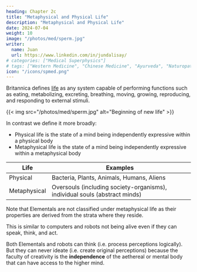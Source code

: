 ```yaml
---
heading: Chapter 2c
title: "Metaphysical and Physical Life"
description: "Metaphysical and Physical Life"
date: 2024-07-04
weight: 10
image: "/photos/med/sperm.jpg"
writer:
  name: Juan
  url: https://www.linkedin.com/in/jundalisay/
# categories: ["Medical Superphysics"]
# tags: ["Western Medicine", "Chinese Medicine", "Ayurveda", "Naturopathy", "Homeopathy"]
icon: "/icons/spmed.png"
---
```




Britannica defines [life](https://www.britannica.com/science/life) as any system capable of performing functions such as eating, metabolizing, excreting, breathing, moving, growing, reproducing, and responding to external stimuli. 

{{< img src="/photos/med/sperm.jpg" alt="Beginning of new life" >}}

In contrast we define it more broadly:
- Physical life is the state of a mind being independently expressive within a physical body
- Metaphysical life is the state of a mind being independently expressive within a metaphysical body

Life | Examples
--- | ---
Physical | Bacteria, Plants, Animals, Humans, Aliens
Metaphysical | Oversouls (including society-organisms), individual souls (abstract minds)

Note that Elementals are not classified under metaphysical life as their properties are derived from the strata where they reside. 

This is similar to computers and robots not being alive even if they can speak, think, and act. 

Both Elementals and robots can think (i.e. process perceptions logically). But they can never ideate (i.e. create original perceptions) because the faculty of creativity is the **independence** of the aethereal or mental body that can have access to the higher mind.




